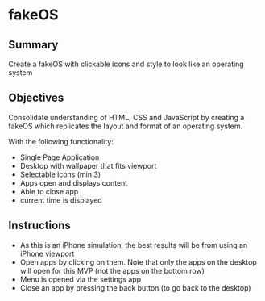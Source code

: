 # fakeOS

## Summary

Create a fakeOS with clickable icons and style to look like an operating system

## Objectives

Consolidate understanding of HTML, CSS and JavaScript by creating a fakeOS which replicates the layout and format of an operating system.

With the following functionality:

-   Single Page Application
-   Desktop with wallpaper that fits viewport
-   Selectable icons (min 3)
-   Apps open and displays content
-   Able to close app
-   current time is displayed

## Instructions

-   As this is an iPhone simulation, the best results will be from using an iPhone viewport
-   Open apps by clicking on them. Note that only the apps on the desktop will open for this MVP (not the apps on the bottom row)
-   Menu is opened via the settings app
-   Close an app by pressing the back button (to go back to the desktop)

